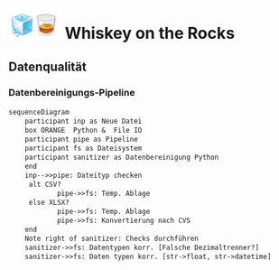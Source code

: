 # <img src="../Dashboards/python/assets/whisk_rox.png"> Whiskey on the Rocks

## Datenqualität

### Datenbereinigungs-Pipeline

```mermaid
sequenceDiagram
    participant inp as Neue Datei
    box ORANGE  Python &  File IO
    participant pipe as Pipeline
    participant fs as Dateisystem
    participant sanitizer as Datenbereinigung Python
    end 
    inp-->>pipe: Dateityp checken
     alt CSV?
            pipe->>fs: Temp. Ablage
     else XLSX?
            pipe->>fs: Temp. Ablage
            pipe->>fs: Konvertierung nach CVS
    end
    Note right of sanitizer: Checks durchführen
    sanitizer->>fs: Datentypen korr. [Falsche Dezimaltrenner?]
    sanitizer->>fs: Daten typen korr. [str->float, str->datetime]
    
    

    

```
